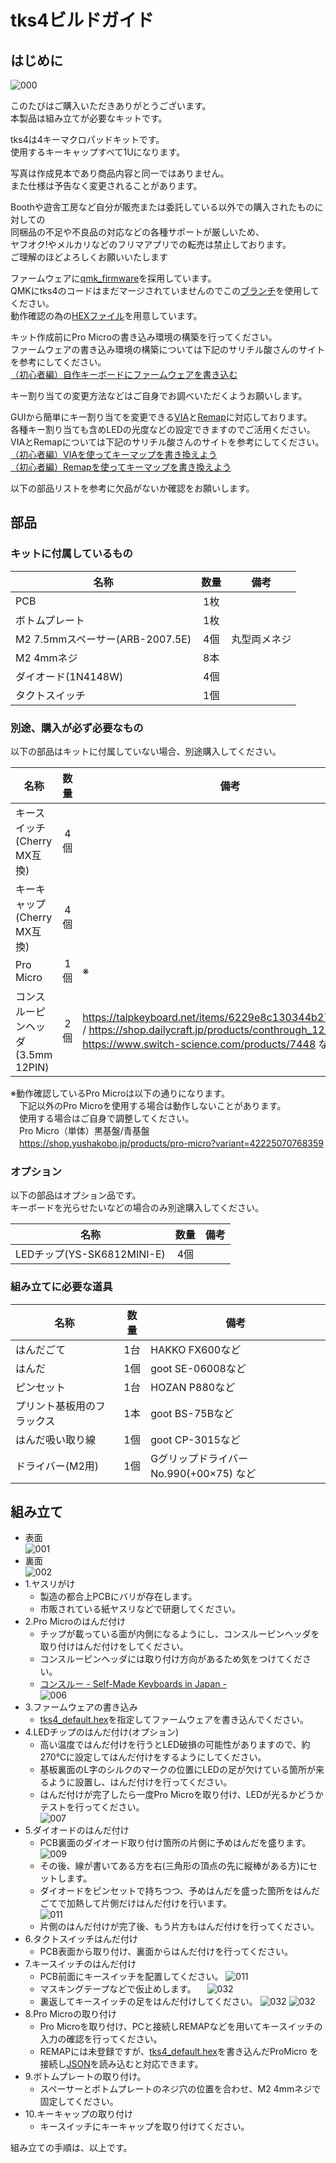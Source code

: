 # tks4ビルドガイド
## はじめに
![000](https://user-images.githubusercontent.com/58157342/235360931-86d49395-396d-4aa8-b1cb-5759324c4791.jpg)

このたびはご購入いただきありがとうございます。<br>
本製品は組み立てが必要なキットです。<br>

tks4は4キーマクロパッドキットです。<br>
使用するキーキャップすべて1Uになります。<br>

写真は作成見本であり商品内容と同一ではありません。<br>
また仕様は予告なく変更されることがあります。<br>

Boothや遊舎工房など自分が販売または委託している以外での購入されたものに対しての<br>
同梱品の不足や不良品の対応などの各種サポートが厳しいため、<br>
ヤフオク!やメルカリなどのフリマアプリでの転売は禁止しております。<br>
ご理解のほどよろしくお願いいたします<br>

ファームウェアに[qmk_firmware](https://github.com/qmk/qmk_firmware)を採用しています。<br>
QMKにtks4のコードはまだマージされていませんのでこの[ブランチ](https://github.com/kushima8/qmk_firmware/tree/tks4)を使用してください。<br>
動作確認の為の[HEXファイル](https://github.com/kushima8/tks4/tree/main/HEX)を用意しています。<br>

キット作成前にPro Microの書き込み環境の構築を行ってください。<br>
ファームウェアの書き込み環境の構築については下記のサリチル酸さんのサイトを参考にしてください。<br>
[（初心者編）自作キーボードにファームウェアを書き込む](https://salicylic-acid3.hatenablog.com/entry/qmk-toolbox)<br>

キー割り当ての変更方法などはご自身でお調べいただくようお願いします。<br>

GUIから簡単にキー割り当てを変更できる[VIA](https://caniusevia.com/)と[Remap](https://remap-keys.app/)に対応しております。<br>
各種キー割り当ても含めLEDの光度などの設定できますのでご活用ください。<br>
VIAとRemapについては下記のサリチル酸さんのサイトを参考にしてください。<br>
[（初心者編）VIAを使ってキーマップを書き換えよう](https://salicylic-acid3.hatenablog.com/entry/via-manual)<br>
[（初心者編）Remapを使ってキーマップを書き換えよう](https://salicylic-acid3.hatenablog.com/entry/remap-manual)<br>

以下の部品リストを参考に欠品がないか確認をお願いします。<br>

## 部品

### キットに付属しているもの

|名称|数量|備考|
|----|:---:|----|
|PCB|1枚||
|ボトムプレート|1枚|
|M2 7.5mmスペーサー(ARB-2007.5E)|4個|丸型両メネジ|
|M2 4mmネジ|8本|
|ダイオード(1N4148W)|4個|
|タクトスイッチ|1個|

### 別途、購入が必ず必要なもの
以下の部品はキットに付属していない場合、別途購入してください。

|名称|数量|備考|
|----|:---:|----|
|キースイッチ(Cherry MX互換)|4個|
|キーキャップ(Cherry MX互換)|4個|
|Pro Micro|1個|※|
|コンスルーピンヘッダ(3.5mm 12PIN)|2個|https://talpkeyboard.net/items/6229e8c130344b271f290c3c / https://shop.dailycraft.jp/products/conthrough_12_35 / https://www.switch-science.com/products/7448 など|

※動作確認しているPro Microは以下の通りになります。  
　下記以外のPro Microを使用する場合は動作しないことがあります。  
　使用する場合はご自身で調整してください。  
　Pro Micro（単体）黒基盤/青基盤  
　https://shop.yushakobo.jp/products/pro-micro?variant=42225070768359

### オプション
以下の部品はオプション品です。  
キーボードを光らせたいなどの場合のみ別途購入してください。

|名称|数量|備考|
|----|:---:|----|
|LEDチップ(YS-SK6812MINI-E)|4個|

### 組み立てに必要な道具
|名称|数量|備考|
|----|:---:|----|
|はんだごて|1台|HAKKO FX600など
|はんだ|1個|goot SE-06008など
|ピンセット|1台|HOZAN P880など
|プリント基板用のフラックス|1本|goot BS-75Bなど
|はんだ吸い取り線|1個|goot CP-3015など
|ドライバー(M2用)|1個|Gグリップドライバー No.990(+00×75) など
  

## 組み立て
* 表面<br>
  ![001](https://user-images.githubusercontent.com/58157342/235360224-d3ab0b6a-ac5e-4151-8779-4350c20a6f92.JPG)
* 裏面<br>
  ![002](https://user-images.githubusercontent.com/58157342/235360225-cf9ded58-cb48-4b82-8174-1075ea0cfe5f.JPG)
* 1.ヤスリがけ
  * 製造の都合上PCBにバリが存在します。
  * 市販されている紙ヤスリなどで研磨してください。
* 2.Pro Microのはんだ付け
  * チップが載っている面が内側になるようにし、コンスルーピンヘッダを取り付けはんだ付けをしてください。
  * コンスルーピンヘッダには取り付け方向があるため気をつけてください。
  * [コンスルー - Self-Made Keyboards in Japan - ](https://scrapbox.io/self-made-kbds-ja/%E3%82%B3%E3%83%B3%E3%82%B9%E3%83%AB%E3%83%BC)<br>
  ![006](https://user-images.githubusercontent.com/58157342/89108152-21b31980-d471-11ea-9df6-11b106120852.JPG)
* 3.ファームウェアの書き込み
  * [tks4_default.hex](https://github.com/kushima8/tks4/tree/main/HEX)を指定してファームウェアを書き込んでください。
* 4.LEDチップのはんだ付け(オプション)
  * 高い温度ではんだ付けを行うとLED破損の可能性がありますので、約270℃に設定してはんだ付けをするようにしてください。
  * 基板裏面のL字のシルクのマークの位置にLEDの足が欠けている箇所が来るように設置し、はんだ付けを行ってください。
  * はんだ付けが完了したら一度Pro Microを取り付け、LEDが光るかどうかテストを行ってください。<br>
  ![007](https://user-images.githubusercontent.com/58157342/235360227-9ae2e79e-8005-4e76-8742-a7096b25e1c3.JPG)
* 5.ダイオードのはんだ付け
  * PCB裏面のダイオード取り付け箇所の片側に予めはんだを盛ります。<br>
  ![009](https://user-images.githubusercontent.com/58157342/235360243-bfc40e10-30d9-4994-87cf-078354c576b4.JPG)
  * その後、線が書いてある方を右(三角形の頂点の先に縦棒がある方)にセットします。
  * ダイオードをピンセットで持ちつつ、予めはんだを盛った箇所をはんだごてで加熱して片側だけはんだ付けを行います。<br>
  ![011](https://user-images.githubusercontent.com/58157342/235360251-b26b8efe-c72d-428e-8cc0-990c22dbf68e.JPG)
  * 片側のはんだ付けが完了後、もう片方もはんだ付けを行ってください。
* 6.タクトスイッチはんだ付け
  * PCB表面から取り付け、裏面からはんだ付けを行ってください。
* 7.キースイッチのはんだ付け
  * PCB前面にキースイッチを配置してください。
  ![011](https://user-images.githubusercontent.com/58157342/235360288-98f008f9-d8a4-4de0-8fba-d6ea96a2dd9f.JPG)
  * マスキングテープなどで仮止めします。
　![032](https://user-images.githubusercontent.com/58157342/235360292-c9b83281-dff0-407e-bba3-ceadd6de76cd.JPG)
  * 裏返してキースイッチの足をはんだ付けしてください。
  ![032](https://user-images.githubusercontent.com/58157342/235360297-13337094-9f2b-4b52-a28d-bc7d27b29fbe.JPG)
  ![032](https://user-images.githubusercontent.com/58157342/235360303-a8471405-7e8c-49c1-8d3b-a353d31c4dd3.JPG)
* 8.Pro Microの取り付け
  * Pro Microを取り付け、PCと接続しREMAPなどを用いてキースイッチの入力の確認を行ってください。
  * REMAPには未登録ですが、[tks4_default.hex](https://github.com/kushima8/tks4/tree/main/HEX)を書き込んだProMicro を接続し[JSON](https://github.com/kushima8/tks4/tree/main/VIA)を読み込むと対応できます。
* 9.ボトムプレートの取り付け。
  * スペーサーとボトムプレートのネジ穴の位置を合わせ、M2 4mmネジで固定してください。
* 10.キーキャップの取り付け
  * キースイッチにキーキャップを取り付けてください。

組み立ての手順は、以上です。
